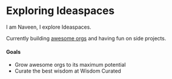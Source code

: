# Exploring Ideaspaces

I am Naveen, I explore Ideaspaces. 

Currently building [awesome orgs](https://awesomeorgs.com) and having fun on side projects.

#### Goals

* Grow awesome orgs to its maximum potential
* Curate the best wisdom at Wisdom Curated



